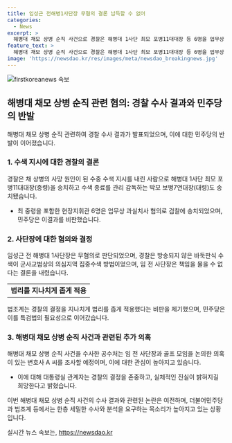 ```yaml
---
title: 임성근 전해병1사단장 무혐의 결론 납득할 수 없어
categories:
  - News
excerpt: >
  해병대 채모 상병 순직 사건으로 경찰은 해병대 1사단 최모 포병11대대장 등 6명을 업무상 과실치사 혐의로 검찰에 송치했다. 한편, 임성근 전 해병대 1사단장은 무혐의로 판단되었으며, 해병대원 사망 사건 진상 규명 TF는 특검법을 요구하고 있다. 그러나, 법조계와 야권은 경찰의 결정에 대해 비판을 표명하고 있으며, 대통령실은 경찰의 수사를 존중한다는 입장이다.
feature_text: >
  해병대 채모 상병 순직 사건으로 경찰은 해병대 1사단 최모 포병11대대장 등 6명을 업무상 과실치사 혐의로 검찰에 송치했다. 한편, 임성근 전 해병대 1사단장은 무혐의로 판단되었으며, 해병대원 사망 사건 진상 규명 TF는 특검법을 요구하고 있다. 그러나, 법조계와 야권은 경찰의 결정에 대해 비판을 표명하고 있으며, 대통령실은 경찰의 수사를 존중한다는 입장이다.
image: 'https://newsdao.kr/res/images/meta/newsdao_breakingnews.jpg'
---
```


<p><img src="https://newsdao.kr/res/images/meta/newsdao_breakingnews.jpg" alt="firstkoreanews 속보" /></p>

<h2 data-ke-size="size26">해병대 채모 상병 순직 관련 혐의: 경찰 수사 결과와 민주당의 반발</h2>

<p data-ke-size="size16">해병대 채모 상병 순직 관련하여 경찰 수사 결과가 발표되었으며, 이에 대한 민주당의 반발이 이어졌습니다.</p>

<h3 data-ke-size="size24">1. 수색 지시에 대한 경찰의 결론</h3>

<p data-ke-size="size16">경찰은 채 상병의 사망 원인이 된 수중 수색 지시를 내린 사람으로 해병대 1사단 최모 포병11대대장(중령)을 송치하고 수색 종료를 관리 감독하는 박모 보병7연대장(대령)도 송치됐습니다.</p>

<ul>
  <li>최 중령을 포함한 현장지휘관 6명은 업무상 과실치사 혐의로 검찰에 송치되었으며, 민주당은 이결과를 비판했습니다.</li>
</ul>

<h3 data-ke-size="size24">2. 사단장에 대한 혐의와 결정</h3>

<p data-ke-size="size16">임성근 전 해병대 1사단장은 무혐의로 판단되었으며, 경찰은 방송되지 않은 바둑판식 수색이 군사교범상의 의심지역 집중수색 방법이었으며, 임 전 사단장은 책임을 물을 수 없다는 결론을 내렸습니다.</p>

<table>
  <tr>
    <td style="text-align: center; height: 17px;"><b>법리를 지나치게 좁게 적용</b></td>
  </tr>
</table>

<p data-ke-size="size16">법조계는 경찰의 결정을 지나치게 법리를 좁게 적용했다는 비판을 제기했으며, 민주당은 이를 특검법의 필요성으로 이어갔습니다.</p>

<h3 data-ke-size="size24">3. 해병대 채모 상병 순직 사건과 관련된 추가 의혹</h3>

<p data-ke-size="size16">해병대 채모 상병 순직 사건을 수사한 공수처는 임 전 사단장과 골프 모임을 논의한 의혹이 있는 변호사 A 씨를 조사할 예정이며, 이에 대한 관심이 높아지고 있습니다.</p>

<ul>
  <li>이에 대해 대통령실 관계자는 경찰의 결정을 존중하고, 실체적인 진실이 밝혀지길 희망한다고 밝혔습니다.</li>
</ul>

<p data-ke-size="size16">이번 해병대 채모 상병 순직 사건의 수사 결과와 관련된 논란은 여전하며, 더불어민주당과 법조계 등에서는 한층 세밀한 수사와 분석을 요구하는 목소리가 높아지고 있는 상황입니다.</p>
실시간 뉴스 속보는, <a href="https://newsdao.kr" rel="dofollow">https://newsdao.kr</a>


